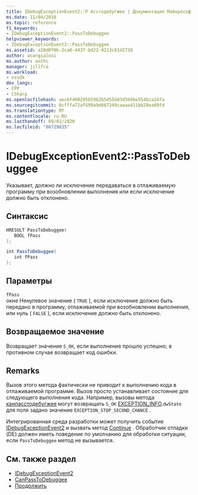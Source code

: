 ```yaml
---
title: IDebugExceptionEvent2::P Асстодебугжее | Документация Майкрософт
ms.date: 11/04/2016
ms.topic: reference
f1_keywords:
- IDebugExceptionEvent2::PassToDebuggee
helpviewer_keywords:
- IDebugExceptionEvent2::PassToDebuggee
ms.assetid: a20d0f0b-2ca0-4437-bd22-9213c81d2738
author: acangialosi
ms.author: anthc
manager: jillfra
ms.workload:
- vssdk
dev_langs:
- CPP
- CSharp
ms.openlocfilehash: aec6f460295b59b2b5455b83d5b0be554bca24fa
ms.sourcegitcommit: 6cfffa72af599a9d667249caaaa411bb28ea69fd
ms.translationtype: MT
ms.contentlocale: ru-RU
ms.lasthandoff: 09/02/2020
ms.locfileid: "80729835"
---
```

# <a name="idebugexceptionevent2passtodebuggee"></a>IDebugExceptionEvent2::PassToDebuggee
Указывает, должно ли исключение передаваться в отлаживаемую программу при возобновлении выполнения или если исключение должно быть отклонено.

## <a name="syntax"></a>Синтаксис

```cpp
HRESULT PassToDebuggee(
   BOOL fPass
);
```

```csharp
int PassToDebuggee(
   int fPass
);
```

## <a name="parameters"></a>Параметры
`fPass`\
окне Ненулевое значение ( `TRUE` ), если исключение должно быть передано в программу, отлаживаемой при возобновлении выполнения, или нуль ( `FALSE` ), если исключение должно быть отклонено.

## <a name="return-value"></a>Возвращаемое значение
 Возвращает значение `S_OK`, если выполнение прошло успешно; в противном случае возвращает код ошибки.

## <a name="remarks"></a>Remarks
 Вызов этого метода фактически не приводит к выполнению кода в отлаживаемой программе. Вызов просто устанавливает состояние для следующего выполнения кода. Например, вызовы метода [канпасстодебугжее](../../../extensibility/debugger/reference/idebugexceptionevent2-canpasstodebuggee.md) могут возвращать `S_OK` [EXCEPTION_INFO](../../../extensibility/debugger/reference/exception-info.md).`dwState` для поля задано значение `EXCEPTION_STOP_SECOND_CHANCE` .

 Интегрированная среда разработки может получить событие [IDebugExceptionEvent2](../../../extensibility/debugger/reference/idebugexceptionevent2.md) и вызвать метод [Continue](../../../extensibility/debugger/reference/idebugprogram2-continue.md) . Обработчик отладки (DE) должен иметь поведение по умолчанию для обработки ситуации, если `PassToDebuggee` метод не вызывается.

## <a name="see-also"></a>См. также раздел
- [IDebugExceptionEvent2](../../../extensibility/debugger/reference/idebugexceptionevent2.md)
- [CanPassToDebuggee](../../../extensibility/debugger/reference/idebugexceptionevent2-canpasstodebuggee.md)
- [Продолжить](../../../extensibility/debugger/reference/idebugprogram2-continue.md)
